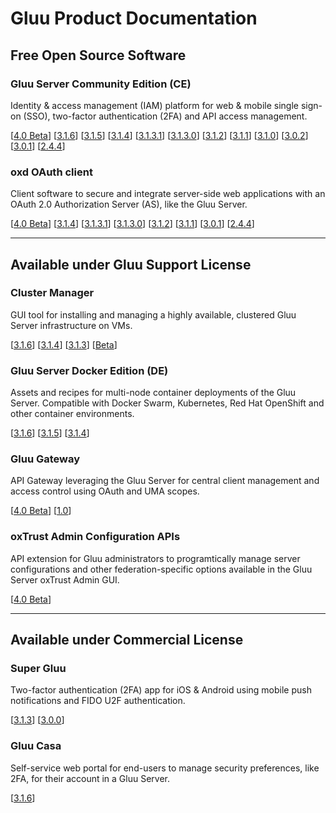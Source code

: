 # Gluu Product Documentation

## Free Open Source Software

### Gluu Server Community Edition (CE) 
Identity & access management (IAM) platform for web & mobile single sign-on (SSO), two-factor authentication (2FA) and API access management. 

[[4.0 Beta](./ce/4.0)] [[3.1.6](./ce/3.1.6)] [[3.1.5](./ce/3.1.5)] [[3.1.4](./ce/3.1.4)] [[3.1.3.1](./ce/3.1.3.1)] [[3.1.3.0](./ce/3.1.3)] [[3.1.2](./ce/3.1.2)] [[3.1.1](./ce/3.1.1)] [[3.1.0](./ce/3.1.0)] [[3.0.2](./ce/3.0.2)] [[3.0.1](./ce/3.0.1)] [[2.4.4](./ce/2.4.4)]

### oxd OAuth client
Client software to secure and integrate server-side web applications with an OAuth 2.0 Authorization Server (AS), like the Gluu Server.

[[4.0 Beta](./oxd/4.0)] [[3.1.4](./oxd/3.1.4)] [[3.1.3.1](./oxd/3.1.3.1)] [[3.1.3.0](./oxd/3.1.3)] [[3.1.2](./oxd/3.1.2)]  [[3.1.1](./oxd/3.1.1)]  [[3.0.1](./oxd/3.0.1)]  [[2.4.4](./oxd/2.4.4)]

---

## Available under Gluu Support License

### Cluster Manager 
GUI tool for installing and managing a highly available, clustered Gluu Server infrastructure on VMs.  

[[3.1.6](./cm/3.1.6)] [[3.1.4](./cm/3.1.4)] [[3.1.3](./cm/3.1.3)] [[Beta](./cm/beta)]

### Gluu Server Docker Edition (DE)
Assets and recipes for multi-node container deployments of the Gluu Server. Compatible with Docker Swarm, Kubernetes, Red Hat OpenShift and other container environments.

[[3.1.6](./de/3.1.6)] [[3.1.5](./de/3.1.5)] [[3.1.4](./de/3.1.4)]

### Gluu Gateway       
API Gateway leveraging the Gluu Server for central client management and access control using OAuth and UMA scopes.

[[4.0 Beta](./gg/4.0)] [[1.0](./gg/1.0)]


### oxTrust Admin Configuration APIs
API extension for Gluu administrators to programtically manage server configurations and other federation-specific options available in the Gluu Server oxTrust Admin GUI.

[[4.0 Beta](./oxtrust-api/4.0)]

---

## Available under Commercial License

### Super Gluu 
Two-factor authentication (2FA) app for iOS & Android using mobile push notifications and FIDO U2F authentication.

[[3.1.3](./supergluu/3.1.3)] [[3.0.0](./supergluu/3.0.0)]

### Gluu Casa
Self-service web portal for end-users to manage security preferences, like 2FA, for their account in a Gluu Server.  

[[3.1.6](./casa/3.1.6)]


